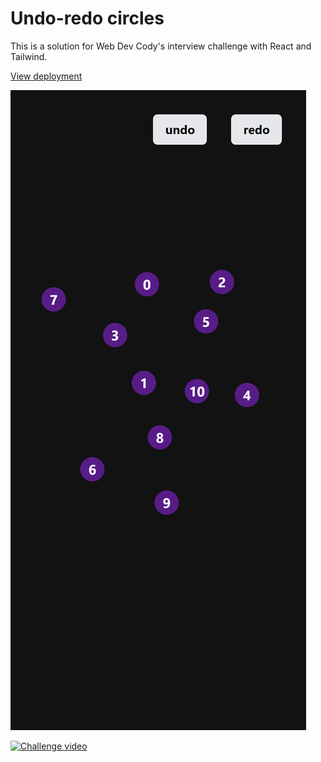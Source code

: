 # Undo-redo circles

This is a solution for Web Dev Cody's interview challenge with React and Tailwind.

[View deployment](https://rafalbodanka.github.io/undo-redo-circles/)

![Main view](./assets/main_view.png)

[![Challenge video](https://img.youtube.com/vi/A0BmLYHLPZs/0.jpg)](https://www.youtube.com/watch?v=A0BmLYHLPZs)
